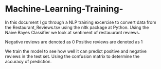 # Machine-Learning-Training-

In this document I go through a NLP training excercise to convert data from the Restaurant_Reviews.tsv using the nltk package at Python. 
Using the Naive Bayes Classifier we look at sentiment of restauurant reviews. 

Negative reviews are denoted as 0 
Positive reviews are denoted as 1 

We train the model to see how well it can predict positive and negative reviews in the test set. Using the confusion matrix to determine the accuracy of prediction.
